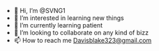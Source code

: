 - 👋 Hi, I’m @SVNG1
- 👀 I’m interested in learning new things 
- 🌱 I’m currently learning patient 
- 💞️ I’m looking to collaborate on any kind of bizz 
- 📫 How to reach me Davisblake323@gmail.com

<!---
SVNG1/SVNG1 is a ✨ special ✨ repository because its `README.md` (this file) appears on your GitHub profile.
You can click the Preview link to take a look at your changes.
--->
